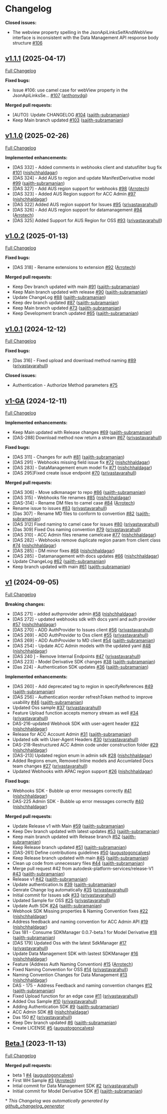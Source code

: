 # Changelog

**Closed issues:**

- The webview property spelling in the JsonApiLinksSelfAndWebView interface is inconsistent with the Data Management API response body structure [\#106](https://github.com/autodesk-platform-services/aps-sdk-node/issues/106)

## [v1.1.1](https://github.com/autodesk-platform-services/aps-sdk-node/tree/v1.1.1) (2025-04-17)

[Full Changelog](https://github.com/autodesk-platform-services/aps-sdk-node/compare/v1.1.0...v1.1.1)

**Fixed bugs:**

- Issue \#106: use camel case for webView property in the JsonApiLinksSe… [\#107](https://github.com/autodesk-platform-services/aps-sdk-node/pull/107) ([anthonydgj](https://github.com/anthonydgj))

**Merged pull requests:**

- \[AUTO\]: Update CHANGELOG [\#104](https://github.com/autodesk-platform-services/aps-sdk-node/pull/104) ([sajith-subramanian](https://github.com/sajith-subramanian))
- Keep Main branch updated [\#103](https://github.com/autodesk-platform-services/aps-sdk-node/pull/103) ([sajith-subramanian](https://github.com/sajith-subramanian))

## [v1.1.0](https://github.com/autodesk-platform-services/aps-sdk-node/tree/v1.1.0) (2025-02-26)

[Full Changelog](https://github.com/autodesk-platform-services/aps-sdk-node/compare/v1.0.2...v1.1.0)

**Implemented enhancements:**

- \[DAS 332\] - Added comments in webhooks client and statusfilter bug fix [\#101](https://github.com/autodesk-platform-services/aps-sdk-node/pull/101) ([nishchhaldagar](https://github.com/nishchhaldagar))
- \[DAS 324\] - Add AUS to region and update ManifestDerivative model [\#99](https://github.com/autodesk-platform-services/aps-sdk-node/pull/99) ([sajith-subramanian](https://github.com/sajith-subramanian))
- \[DAS 327\] - Add AUS region support for webhooks [\#98](https://github.com/autodesk-platform-services/aps-sdk-node/pull/98) ([Arrotech](https://github.com/Arrotech))
- \[DAS 323\] - Added AUS Region support for ACC Admin [\#97](https://github.com/autodesk-platform-services/aps-sdk-node/pull/97) ([nishchhaldagar](https://github.com/nishchhaldagar))
- \[DAS 322\] Added AUS region support for Issues [\#95](https://github.com/autodesk-platform-services/aps-sdk-node/pull/95) ([srivastavarahull](https://github.com/srivastavarahull))
- \[DAS 326\] - Add AUS region support for datamanagement [\#94](https://github.com/autodesk-platform-services/aps-sdk-node/pull/94) ([Arrotech](https://github.com/Arrotech))
- \[DAS 325\] Added Support for AUS Region for OSS [\#93](https://github.com/autodesk-platform-services/aps-sdk-node/pull/93) ([srivastavarahull](https://github.com/srivastavarahull))

## [v1.0.2](https://github.com/autodesk-platform-services/aps-sdk-node/tree/v1.0.2) (2025-01-13)

[Full Changelog](https://github.com/autodesk-platform-services/aps-sdk-node/compare/v1.0.1...v1.0.2)

**Fixed bugs:**

- \[DAS 318\] - Rename extensions to extension [\#92](https://github.com/autodesk-platform-services/aps-sdk-node/pull/92) ([Arrotech](https://github.com/Arrotech))

**Merged pull requests:**

- Keep Dev branch updated with main [\#91](https://github.com/autodesk-platform-services/aps-sdk-node/pull/91) ([sajith-subramanian](https://github.com/sajith-subramanian))
- Keep Main branch updated with release [\#90](https://github.com/autodesk-platform-services/aps-sdk-node/pull/90) ([sajith-subramanian](https://github.com/sajith-subramanian))
- Update ChangeLog [\#88](https://github.com/autodesk-platform-services/aps-sdk-node/pull/88) ([sajith-subramanian](https://github.com/sajith-subramanian))
- Keep dev branch updated [\#87](https://github.com/autodesk-platform-services/aps-sdk-node/pull/87) ([sajith-subramanian](https://github.com/sajith-subramanian))
- Keep Main branch updated [\#73](https://github.com/autodesk-platform-services/aps-sdk-node/pull/73) ([sajith-subramanian](https://github.com/sajith-subramanian))
- Keep Development branch updated [\#65](https://github.com/autodesk-platform-services/aps-sdk-node/pull/65) ([sajith-subramanian](https://github.com/sajith-subramanian))

## [v1.0.1](https://github.com/autodesk-platform-services/aps-sdk-node/tree/v1.0.1) (2024-12-12)

[Full Changelog](https://github.com/autodesk-platform-services/aps-sdk-node/compare/v1-GA...v1.0.1)

**Fixed bugs:**

- \[Das 316\] - Fixed upload and download method naming  [\#89](https://github.com/autodesk-platform-services/aps-sdk-node/pull/89) ([srivastavarahull](https://github.com/srivastavarahull))

**Closed issues:**

- Authentication - Authorize Method parameters [\#75](https://github.com/autodesk-platform-services/aps-sdk-node/issues/75)

## [v1-GA](https://github.com/autodesk-platform-services/aps-sdk-node/tree/v1-GA) (2024-12-11)

[Full Changelog](https://github.com/autodesk-platform-services/aps-sdk-node/compare/v1...v1-GA)

**Implemented enhancements:**

- Keep Main updated with Release changes [\#69](https://github.com/autodesk-platform-services/aps-sdk-node/pull/69) ([sajith-subramanian](https://github.com/sajith-subramanian))
- \[DAS-288\] Download method now return a stream [\#67](https://github.com/autodesk-platform-services/aps-sdk-node/pull/67) ([srivastavarahull](https://github.com/srivastavarahull))

**Fixed bugs:**

- \[DAS 311\] - Changes for auth [\#81](https://github.com/autodesk-platform-services/aps-sdk-node/pull/81) ([sajith-subramanian](https://github.com/sajith-subramanian))
- \[DAS 291\] - Webhooks missing field issue fix [\#72](https://github.com/autodesk-platform-services/aps-sdk-node/pull/72) ([nishchhaldagar](https://github.com/nishchhaldagar))
- \[DAS 283\] - DataManagement enum model fix [\#71](https://github.com/autodesk-platform-services/aps-sdk-node/pull/71) ([nishchhaldagar](https://github.com/nishchhaldagar))
- \[DAS 295\]Fixed create issue endpoint [\#70](https://github.com/autodesk-platform-services/aps-sdk-node/pull/70) ([srivastavarahull](https://github.com/srivastavarahull))

**Merged pull requests:**

- \[DAS 306\] - Move sdkmanager to repo [\#86](https://github.com/autodesk-platform-services/aps-sdk-node/pull/86) ([sajith-subramanian](https://github.com/sajith-subramanian))
- \[DAS 315\] - Webhooks file renames [\#85](https://github.com/autodesk-platform-services/aps-sdk-node/pull/85) ([nishchhaldagar](https://github.com/nishchhaldagar))
- \[DAS-314\] - Rename DM files to camel case [\#84](https://github.com/autodesk-platform-services/aps-sdk-node/pull/84) ([Arrotech](https://github.com/Arrotech))
- Rename issue to issues [\#83](https://github.com/autodesk-platform-services/aps-sdk-node/pull/83) ([srivastavarahull](https://github.com/srivastavarahull))
- \[Das 307\] - Rename MD files to conform to convention [\#82](https://github.com/autodesk-platform-services/aps-sdk-node/pull/82) ([sajith-subramanian](https://github.com/sajith-subramanian))
- \[DAS 312\] Fixed naming to camel case for issues [\#80](https://github.com/autodesk-platform-services/aps-sdk-node/pull/80) ([srivastavarahull](https://github.com/srivastavarahull))
- \[Das 309\] Fixed Oss naming convention [\#79](https://github.com/autodesk-platform-services/aps-sdk-node/pull/79) ([srivastavarahull](https://github.com/srivastavarahull))
- \[DAS 310\] - ACC Admin files rename camelcase [\#77](https://github.com/autodesk-platform-services/aps-sdk-node/pull/77) ([nishchhaldagar](https://github.com/nishchhaldagar))
- \[DAS 282\] - Webhooks remove duplicate region param from client class [\#74](https://github.com/autodesk-platform-services/aps-sdk-node/pull/74) ([nishchhaldagar](https://github.com/nishchhaldagar))
- \[DAS 285\] - DM minor fixes [\#68](https://github.com/autodesk-platform-services/aps-sdk-node/pull/68) ([nishchhaldagar](https://github.com/nishchhaldagar))
- \[DAS 285\] - Datamanagement with docs updates [\#66](https://github.com/autodesk-platform-services/aps-sdk-node/pull/66) ([nishchhaldagar](https://github.com/nishchhaldagar))
- Update ChangeLog [\#62](https://github.com/autodesk-platform-services/aps-sdk-node/pull/62) ([sajith-subramanian](https://github.com/sajith-subramanian))
- Keep branch updated with main [\#61](https://github.com/autodesk-platform-services/aps-sdk-node/pull/61) ([sajith-subramanian](https://github.com/sajith-subramanian))

## [v1](https://github.com/autodesk-platform-services/aps-sdk-node/tree/v1) (2024-09-05)

[Full Changelog](https://github.com/autodesk-platform-services/aps-sdk-node/compare/Beta.1...v1)

**Breaking changes:**

- \[DAS 271\] - added authprovider admin [\#58](https://github.com/autodesk-platform-services/aps-sdk-node/pull/58) ([nishchhaldagar](https://github.com/nishchhaldagar))
- \[DAS 272\] - updated webhooks sdk with docs yaml and auth provider [\#57](https://github.com/autodesk-platform-services/aps-sdk-node/pull/57) ([nishchhaldagar](https://github.com/nishchhaldagar))
- \[DAS 270\] - ADD AuthProvider to Issues client [\#56](https://github.com/autodesk-platform-services/aps-sdk-node/pull/56) ([srivastavarahull](https://github.com/srivastavarahull))
- \[DAS 269\] - ADD AuthProvider to Oss client [\#55](https://github.com/autodesk-platform-services/aps-sdk-node/pull/55) ([srivastavarahull](https://github.com/srivastavarahull))
- \[DAS 269\] - ADD AuthProvider to MD client [\#54](https://github.com/autodesk-platform-services/aps-sdk-node/pull/54) ([sajith-subramanian](https://github.com/sajith-subramanian))
- \[DAS 254\] - Update ACC Admin models with the updated yaml [\#48](https://github.com/autodesk-platform-services/aps-sdk-node/pull/48) ([nishchhaldagar](https://github.com/nishchhaldagar))
- \[DAS 240 \] - Remove Internal Endpoints [\#47](https://github.com/autodesk-platform-services/aps-sdk-node/pull/47) ([srivastavarahull](https://github.com/srivastavarahull))
- \[DAS 223\] - Model Derivative SDK changes [\#38](https://github.com/autodesk-platform-services/aps-sdk-node/pull/38) ([sajith-subramanian](https://github.com/sajith-subramanian))
- \[Das 224\] - Authentication SDK updates [\#36](https://github.com/autodesk-platform-services/aps-sdk-node/pull/36) ([sajith-subramanian](https://github.com/sajith-subramanian))

**Implemented enhancements:**

- \[DAS 260\] - Add deprecated tag to region in specifyReferences [\#49](https://github.com/autodesk-platform-services/aps-sdk-node/pull/49) ([sajith-subramanian](https://github.com/sajith-subramanian))
- \[DAS 256\] - Authentication reorder refreshToken method to improve usability [\#46](https://github.com/autodesk-platform-services/aps-sdk-node/pull/46) ([sajith-subramanian](https://github.com/sajith-subramanian))
- Updated Oss sample [\#37](https://github.com/autodesk-platform-services/aps-sdk-node/pull/37) ([srivastavarahull](https://github.com/srivastavarahull))
- Feature Upload function accepts memory stream as well [\#34](https://github.com/autodesk-platform-services/aps-sdk-node/pull/34) ([srivastavarahull](https://github.com/srivastavarahull))
- DAS-216-updated Webhook SDK with user-agent header [\#32](https://github.com/autodesk-platform-services/aps-sdk-node/pull/32) ([nishchhaldagar](https://github.com/nishchhaldagar))
- Release for ACC Account Admin [\#31](https://github.com/autodesk-platform-services/aps-sdk-node/pull/31) ([sajith-subramanian](https://github.com/sajith-subramanian))
- Updated sdk with User-Agent Headers [\#30](https://github.com/autodesk-platform-services/aps-sdk-node/pull/30) ([srivastavarahull](https://github.com/srivastavarahull))
- DAS-218-Restructured ACC Admin code under construction folder [\#29](https://github.com/autodesk-platform-services/aps-sdk-node/pull/29) ([nishchhaldagar](https://github.com/nishchhaldagar))
- \[DAS-213\] Updated region enum in admin sdk [\#28](https://github.com/autodesk-platform-services/aps-sdk-node/pull/28) ([nishchhaldagar](https://github.com/nishchhaldagar))
- Added Regions enum, Removed Inline models and Accumlated Docs team changes [\#27](https://github.com/autodesk-platform-services/aps-sdk-node/pull/27) ([srivastavarahull](https://github.com/srivastavarahull))
- Updated Webhooks with APAC region support [\#26](https://github.com/autodesk-platform-services/aps-sdk-node/pull/26) ([nishchhaldagar](https://github.com/nishchhaldagar))

**Fixed bugs:**

- Webhooks SDK - Bubble up error messages correctly [\#41](https://github.com/autodesk-platform-services/aps-sdk-node/pull/41) ([nishchhaldagar](https://github.com/nishchhaldagar))
- DAS-225 Admin SDK - Bubble up error messages correctly [\#40](https://github.com/autodesk-platform-services/aps-sdk-node/pull/40) ([nishchhaldagar](https://github.com/nishchhaldagar))

**Merged pull requests:**

- Update Release v1 with Main [\#59](https://github.com/autodesk-platform-services/aps-sdk-node/pull/59) ([sajith-subramanian](https://github.com/sajith-subramanian))
- Keep Dev branch updated with latest updates [\#53](https://github.com/autodesk-platform-services/aps-sdk-node/pull/53) ([sajith-subramanian](https://github.com/sajith-subramanian))
- Keep main branch updated with Release branch [\#52](https://github.com/autodesk-platform-services/aps-sdk-node/pull/52) ([sajith-subramanian](https://github.com/sajith-subramanian))
- Keep Release branch updated [\#51](https://github.com/autodesk-platform-services/aps-sdk-node/pull/51) ([sajith-subramanian](https://github.com/sajith-subramanian))
- \[DAS-261\] Define contributions guidelines [\#50](https://github.com/autodesk-platform-services/aps-sdk-node/pull/50) ([augustogoncalves](https://github.com/augustogoncalves))
- Keep Release branch updated with main  [\#45](https://github.com/autodesk-platform-services/aps-sdk-node/pull/45) ([sajith-subramanian](https://github.com/sajith-subramanian))
- Clean up code from unnecessary files [\#44](https://github.com/autodesk-platform-services/aps-sdk-node/pull/44) ([sajith-subramanian](https://github.com/sajith-subramanian))
- Merge pull request \#42 from autodesk-platform-services/release-V1 [\#43](https://github.com/autodesk-platform-services/aps-sdk-node/pull/43) ([sajith-subramanian](https://github.com/sajith-subramanian))
- Release v1 [\#42](https://github.com/autodesk-platform-services/aps-sdk-node/pull/42) ([sajith-subramanian](https://github.com/sajith-subramanian))
- Update authentication.ts [\#39](https://github.com/autodesk-platform-services/aps-sdk-node/pull/39) ([sajith-subramanian](https://github.com/sajith-subramanian))
- Genrate Change log automatically [\#35](https://github.com/autodesk-platform-services/aps-sdk-node/pull/35) ([srivastavarahull](https://github.com/srivastavarahull))
- Initial commit for Issues sdk [\#33](https://github.com/autodesk-platform-services/aps-sdk-node/pull/33) ([srivastavarahull](https://github.com/srivastavarahull))
- Updated Sample for OSS [\#25](https://github.com/autodesk-platform-services/aps-sdk-node/pull/25) ([srivastavarahull](https://github.com/srivastavarahull))
- Update Auth SDK [\#24](https://github.com/autodesk-platform-services/aps-sdk-node/pull/24) ([sajith-subramanian](https://github.com/sajith-subramanian))
- Webhook SDK Missing properties & Naming Convention fixes [\#22](https://github.com/autodesk-platform-services/aps-sdk-node/pull/22) ([nishchhaldagar](https://github.com/nishchhaldagar))
- Address feedback and naming convention for ACC Admin API [\#19](https://github.com/autodesk-platform-services/aps-sdk-node/pull/19) ([nishchhaldagar](https://github.com/nishchhaldagar))
- Das 181 - Consume SDKManager 0.0.7-beta.1 for Model Derivative [\#18](https://github.com/autodesk-platform-services/aps-sdk-node/pull/18) ([sajith-subramanian](https://github.com/sajith-subramanian))
- \[DAS 179\] Updated Oss with the latest SdkManager [\#17](https://github.com/autodesk-platform-services/aps-sdk-node/pull/17) ([srivastavarahull](https://github.com/srivastavarahull))
- Update Data Management SDK with lastest SDKManager [\#16](https://github.com/autodesk-platform-services/aps-sdk-node/pull/16) ([nishchhaldagar](https://github.com/nishchhaldagar))
- Feature \(Address Auth Naming Convention\) [\#15](https://github.com/autodesk-platform-services/aps-sdk-node/pull/15) ([Arrotech](https://github.com/Arrotech))
- Fixed Naming Convention for OSS [\#14](https://github.com/autodesk-platform-services/aps-sdk-node/pull/14) ([srivastavarahull](https://github.com/srivastavarahull))
- Naming Convention Changes for Data Management [\#13](https://github.com/autodesk-platform-services/aps-sdk-node/pull/13) ([nishchhaldagar](https://github.com/nishchhaldagar))
- DAS - 175 - Address Feedback and naming convention changes [\#12](https://github.com/autodesk-platform-services/aps-sdk-node/pull/12) ([sajith-subramanian](https://github.com/sajith-subramanian))
- Fixed Upload function for an edge case [\#11](https://github.com/autodesk-platform-services/aps-sdk-node/pull/11) ([srivastavarahull](https://github.com/srivastavarahull))
- Added Oss Sample [\#10](https://github.com/autodesk-platform-services/aps-sdk-node/pull/10) ([srivastavarahull](https://github.com/srivastavarahull))
- Adding Authentication SDK [\#9](https://github.com/autodesk-platform-services/aps-sdk-node/pull/9) ([sajith-subramanian](https://github.com/sajith-subramanian))
- ACC Admin SDK [\#8](https://github.com/autodesk-platform-services/aps-sdk-node/pull/8) ([nishchhaldagar](https://github.com/nishchhaldagar))
- Das 150 [\#7](https://github.com/autodesk-platform-services/aps-sdk-node/pull/7) ([srivastavarahull](https://github.com/srivastavarahull))
- Keep Dev branch updated [\#6](https://github.com/autodesk-platform-services/aps-sdk-node/pull/6) ([sajith-subramanian](https://github.com/sajith-subramanian))
- Create LICENSE [\#5](https://github.com/autodesk-platform-services/aps-sdk-node/pull/5) ([augustogoncalves](https://github.com/augustogoncalves))

## [Beta.1](https://github.com/autodesk-platform-services/aps-sdk-node/tree/Beta.1) (2023-11-13)

[Full Changelog](https://github.com/autodesk-platform-services/aps-sdk-node/compare/149664bb6e3676f1aae7858a67c10df0308fe70f...Beta.1)

**Merged pull requests:**

- beta 1 [\#4](https://github.com/autodesk-platform-services/aps-sdk-node/pull/4) ([augustogoncalves](https://github.com/augustogoncalves))
- First WH Sample [\#3](https://github.com/autodesk-platform-services/aps-sdk-node/pull/3) ([Arrotech](https://github.com/Arrotech))
- Intial commit for Data Management SDK [\#2](https://github.com/autodesk-platform-services/aps-sdk-node/pull/2) ([srivastavarahull](https://github.com/srivastavarahull))
- Initial commit for Model Derivative SDK [\#1](https://github.com/autodesk-platform-services/aps-sdk-node/pull/1) ([sajith-subramanian](https://github.com/sajith-subramanian))



\* *This Changelog was automatically generated by [github_changelog_generator](https://github.com/github-changelog-generator/github-changelog-generator)*
